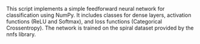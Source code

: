
This script implements a simple feedforward neural network for classification using NumPy.
It includes classes for dense layers, activation functions (ReLU and Softmax), and loss functions (Categorical Crossentropy).
The network is trained on the spiral dataset provided by the nnfs library.
